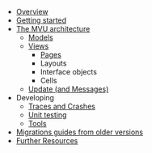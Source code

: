 * [Overview](guide.html)
* [Getting started](index.html#getting-started)
* [The MVU architecture](MVU.html)
    * [Models](models.html)
    * [Views](views.html)
        * [Pages](views-pages.html)
        * Layouts
        * Interface objects 
        * Cells
    * [Update (and Messages)](update.html)
* Developing
    * [Traces and Crashes](logging.html)
    * [Unit testing](testing.html)
    * [Tools](tools.html)
* [Migrations guides from older versions](migrations-guide.html)
* [Further Resources](index.html#further-resources)
